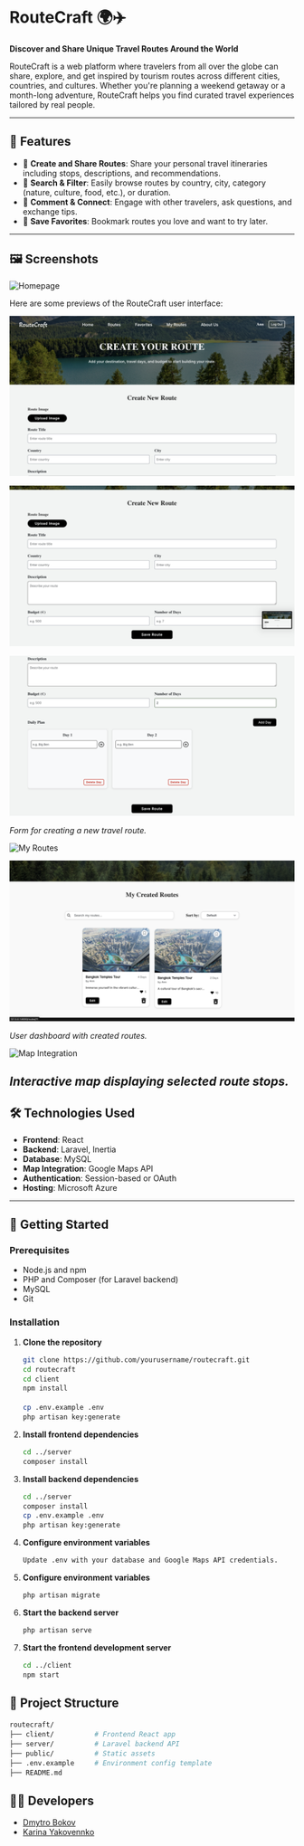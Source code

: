 # RouteCraft 🌍✈️  
**Discover and Share Unique Travel Routes Around the World**

RouteCraft is a web platform where travelers from all over the globe can share, explore, and get inspired by tourism routes across different cities, countries, and cultures. Whether you're planning a weekend getaway or a month-long adventure, RouteCraft helps you find curated travel experiences tailored by real people.

---

## 🚀 Features

- 📍 **Create and Share Routes**: Share your personal travel itineraries including stops, descriptions, and recommendations.
- 🔎 **Search & Filter**: Easily browse routes by country, city, category (nature, culture, food, etc.), or duration.
- 💬 **Comment & Connect**: Engage with other travelers, ask questions, and exchange tips.
- 🧳 **Save Favorites**: Bookmark routes you love and want to try later.

---

## 🖼️ Screenshots

![Homepage](./screenshots/homepage.png)

Here are some previews of the RouteCraft user interface:

![Create Route](./screenshots/create-route.png)

![Create Route](./screenshots/create-route1.png)

![Create Route](./screenshots/create-route2.png)

*Form for creating a new travel route.*

![My Routes](./screenshots/my-routes.png)

![My Routes](./screenshots/my-routes1.png)

*User dashboard with created routes.*

![Map Integration](./screenshots/map-view.png)

*Interactive map displaying selected route stops.*
---

## 🛠️ Technologies Used

- **Frontend**: React 
- **Backend**: Laravel, Inertia
- **Database**: MySQL
- **Map Integration**: Google Maps API
- **Authentication**: Session-based or OAuth
- **Hosting**: Microsoft Azure

---

## 🔧 Getting Started

### Prerequisites

- Node.js and npm
- PHP and Composer (for Laravel backend)
- MySQL
- Git

### Installation

1. **Clone the repository**  
   ```bash
   git clone https://github.com/yourusername/routecraft.git
   cd routecraft
   cd client
   npm install
   
   cp .env.example .env
   php artisan key:generate
2. **Install frontend dependencies**
   ```bash
   cd ../server
   composer install

3. **Install backend dependencies**
   ```bash
   cd ../server
   composer install
   cp .env.example .env
   php artisan key:generate

4. **Configure environment variables**
   ```bash
   Update .env with your database and Google Maps API credentials.

5. **Configure environment variables**
   ```bash
   php artisan migrate

6. **Start the backend server**
   ```bash
   php artisan serve

7. **Start the frontend development server**
   ```bash
   cd ../client
   npm start

## 📁 Project Structure
   ```bash
   routecraft/
   ├── client/          # Frontend React app
   ├── server/          # Laravel backend API
   ├── public/          # Static assets
   ├── .env.example     # Environment config template
   ├── README.md
   ```
## 👨‍💻 Developers

- [Dmytro Bokov](https://github.com/BokovDmitry)
- [Karina Yakovennko](https://github.com/yakovenkoka/yakovenkoka)
